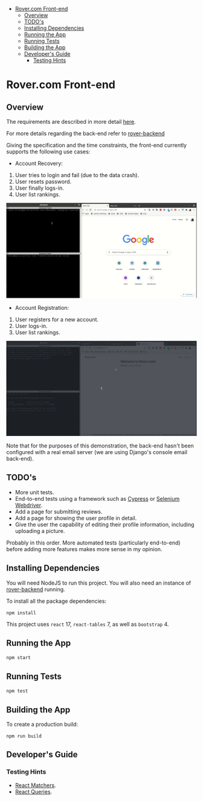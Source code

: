 <!-- START doctoc generated TOC please keep comment here to allow auto update -->
<!-- DON'T EDIT THIS SECTION, INSTEAD RE-RUN doctoc TO UPDATE -->

- [Rover.com Front-end](#rovercom-front-end)
  - [Overview](#overview)
  - [TODO's](#todos)
  - [Installing Dependencies](#installing-dependencies)
  - [Running the App](#running-the-app)
  - [Running Tests](#running-tests)
  - [Building the App](#building-the-app)
  - [Developer's Guide](#developers-guide)
    - [Testing Hints](#testing-hints)

<!-- END doctoc generated TOC please keep comment here to allow auto update -->

# Rover.com Front-end

## Overview

The requirements are described in more detail [here](../specification/README.md).

For more details regarding the back-end refer to [rover-backend](../rover-backend)

Giving the specification and the time constraints, the front-end currently supports the following use cases:

- Account Recovery:

1.  User tries to login and fail (due to the data crash).
2.  User resets password.
3.  User finally logs-in.
4.  User list rankings.

<kbd>
<img src="./images/user-recovers-account.gif">
</kbd>

- Account Registration:

1.  User registers for a new account.
2.  User logs-in.
3.  User list rankings.

<kbd>
<img src="./images/user-registers.gif">
</kbd>

Note that for the purposes of this demonstration, the back-end hasn't been configured with a real email server (we are using Django's console email back-end).

## TODO's

- More unit tests.
- End-to-end tests using a framework such as [Cypress](https://www.cypress.io/) or [Selenium Webdriver](https://webdriver.io/).
- Add a page for submitting reviews.
- Add a page for showing the user profile in detail.
- Give the user the capability of editing their profile information, including uploading a picture.

Probably in this order. More automated tests (particularly end-to-end) before adding more features makes more sense in my opinion.

## Installing Dependencies

You will need NodeJS to run this project. You will also need an instance of [rover-backend](../rover-backend) running.

To install all the package dependencies:

```
npm install
```

This project uses `react` 17, `react-tables` 7, as well as `bootstrap` 4.

## Running the App

```
npm start
```

## Running Tests

```
npm test
```

## Building the App

To create a production build:

```
npm run build
```

## Developer's Guide

### Testing Hints

- [React Matchers](https://www.robinwieruch.de/react-testing-library).
- [React Queries](https://testing-library.com/docs/queries/about).
